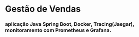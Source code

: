 # Gestão de Vendas
### aplicação Java Spring Boot, Docker, Tracing(Jaegar), monitoramento com Prometheus e Grafana.
